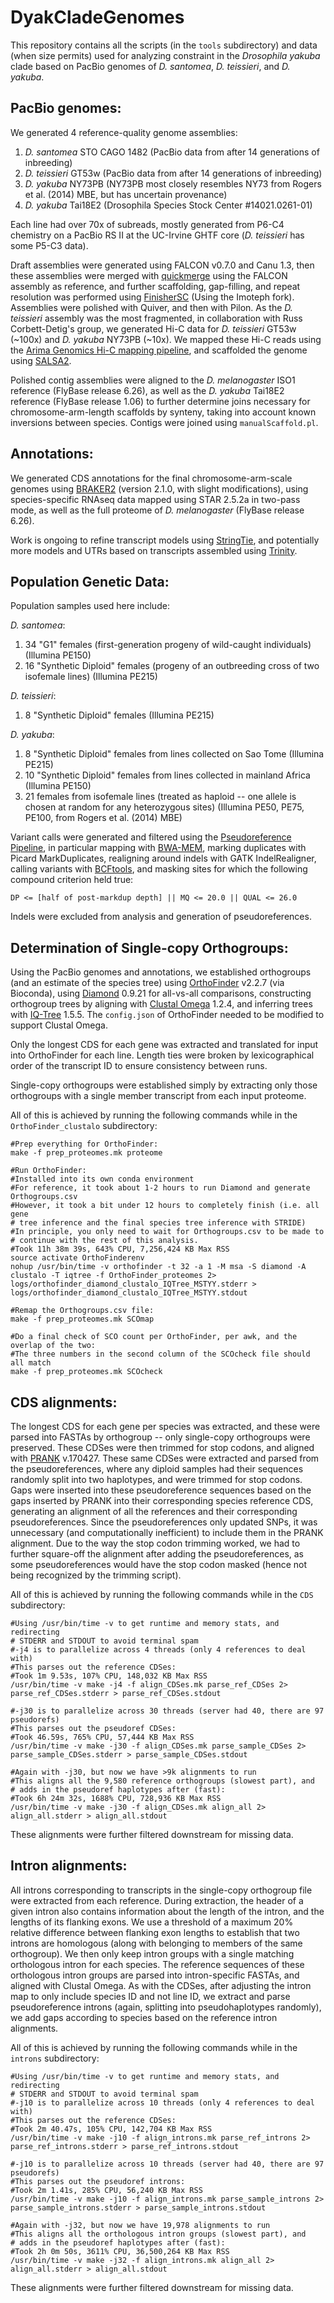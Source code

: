 # DyakCladeGenomes

This repository contains all the scripts (in the `tools` subdirectory) and data (when size permits) used for analyzing constraint in the *Drosophila yakuba* clade based on PacBio genomes of *D. santomea*, *D. teissieri*, and *D. yakuba*.

## PacBio genomes:

We generated 4 reference-quality genome assemblies:

1. *D. santomea* STO CAGO 1482 (PacBio data from after 14 generations of inbreeding)
1. *D. teissieri* GT53w (PacBio data from after 14 generations of inbreeding)
1. *D. yakuba* NY73PB (NY73PB most closely resembles NY73 from Rogers et al. (2014) MBE, but has uncertain provenance)
1. *D. yakuba* Tai18E2 (Drosophila Species Stock Center #14021.0261-01)

Each line had over 70x of subreads, mostly generated from P6-C4 chemistry on a PacBio RS II at the UC-Irvine GHTF core (*D. teissieri* has some P5-C3 data).

Draft assemblies were generated using FALCON v0.7.0 and Canu 1.3, then these assemblies were merged with [quickmerge](https://github.com/mahulchak/quickmerge/) using the FALCON assembly as reference, and further scaffolding, gap-filling, and repeat resolution was performed using [FinisherSC](https://github.com/kakitone/finishingTool/) (Using the Imoteph fork). Assemblies were polished with Quiver, and then with Pilon. As the *D. teissieri* assembly was the most fragmented, in collaboration with Russ Corbett-Detig's group, we generated Hi-C data for *D. teissieri* GT53w (~100x) and *D. yakuba* NY73PB (~10x). We mapped these Hi-C reads using the [Arima Genomics Hi-C mapping pipeline](https://github.com/ArimaGenomics/mapping_pipeline/), and scaffolded the genome using [SALSA2](https://github.com/machinegun/SALSA/).

Polished contig assemblies were aligned to the *D. melanogaster* ISO1 reference (FlyBase release 6.26), as well as the *D. yakuba* Tai18E2 reference (FlyBase release 1.06) to further determine joins necessary for chromosome-arm-length scaffolds by synteny, taking into account known inversions between species. Contigs were joined using `manualScaffold.pl`.

## Annotations:

We generated CDS annotations for the final chromosome-arm-scale genomes using [BRAKER2](https://github.com/Gaius-Augustus/BRAKER/) (version 2.1.0, with slight modifications), using species-specific RNAseq data mapped using STAR 2.5.2a in two-pass mode, as well as the full proteome of *D. melanogaster* (FlyBase release 6.26).

Work is ongoing to refine transcript models using [StringTie](https://github.com/gpertea/stringtie/), and potentially more models and UTRs based on transcripts assembled using [Trinity](https://github.com/trinityrnaseq/trinityrnaseq/).

## Population Genetic Data:

Population samples used here include:

*D. santomea*:
1. 34 "G1" females (first-generation progeny of wild-caught individuals) (Illumina PE150)
1. 16 "Synthetic Diploid" females (progeny of an outbreeding cross of two isofemale lines) (Illumina PE215)

*D. teissieri*:
1. 8 "Synthetic Diploid" females (Illumina PE215)

*D. yakuba*:
1. 8 "Synthetic Diploid" females from lines collected on Sao Tome (Illumina PE215)
1. 10 "Synthetic Diploid" females from lines collected in mainland Africa (Illumina PE150)
1. 21 females from isofemale lines (treated as haploid -- one allele is chosen at random for any heterozygous sites) (Illumina PE50, PE75, PE100, from Rogers et al. (2014) MBE)

Variant calls were generated and filtered using the [Pseudoreference Pipeline](https://github.com/YourePrettyGood/PseudoreferencePipeline/), in particular mapping with [BWA-MEM](https://github.com/lh3/bwa/), marking duplicates with Picard MarkDuplicates, realigning around indels with GATK IndelRealigner, calling variants with [BCFtools](https://github.com/samtools/bcftools/), and masking sites for which the following compound criterion held true:

`DP <= [half of post-markdup depth] || MQ <= 20.0 || QUAL <= 26.0`

Indels were excluded from analysis and generation of pseudoreferences.

## Determination of Single-copy Orthogroups:

Using the PacBio genomes and annotations, we established orthogroups (and an estimate of the species tree) using [OrthoFinder](https://github.com/davidemms/OrthoFinder/) v2.2.7 (via Bioconda), using [Diamond](https://github.com/bbuchfink/diamond/) 0.9.21 for all-vs-all comparisons, constructing orthogroup trees by aligning with [Clustal Omega](https://www.clustal.org/omega/) 1.2.4, and inferring trees with [IQ-Tree](https://www.iqtree.org/) 1.5.5. The `config.json` of OrthoFinder needed to be modified to support Clustal Omega.

Only the longest CDS for each gene was extracted and translated for input into OrthoFinder for each line. Length ties were broken by lexicographical order of the transcript ID to ensure consistency between runs.

Single-copy orthogroups were established simply by extracting only those orthogroups with a single member transcript from each input proteome.

All of this is achieved by running the following commands while in the `OrthoFinder_clustalo` subdirectory:

```
#Prep everything for OrthoFinder:
make -f prep_proteomes.mk proteome

#Run OrthoFinder:
#Installed into its own conda environment
#For reference, it took about 1-2 hours to run Diamond and generate Orthogroups.csv
#However, it took a bit under 12 hours to completely finish (i.e. all gene
# tree inference and the final species tree inference with STRIDE)
#In principle, you only need to wait for Orthogroups.csv to be made to
# continue with the rest of this analysis.
#Took 11h 38m 39s, 643% CPU, 7,256,424 KB Max RSS
source activate OrthoFinderenv
nohup /usr/bin/time -v orthofinder -t 32 -a 1 -M msa -S diamond -A clustalo -T iqtree -f OrthoFinder_proteomes 2> logs/orthofinder_diamond_clustalo_IQTree_MSTYY.stderr > logs/orthofinder_diamond_clustalo_IQTree_MSTYY.stdout

#Remap the Orthogroups.csv file:
make -f prep_proteomes.mk SCOmap

#Do a final check of SCO count per OrthoFinder, per awk, and the overlap of the two:
#The three numbers in the second column of the SCOcheck file should all match
make -f prep_proteomes.mk SCOcheck
```

## CDS alignments:

The longest CDS for each gene per species was extracted, and these were parsed into FASTAs by orthogroup -- only single-copy orthogroups were preserved. These CDSes were then trimmed for stop codons, and aligned with [PRANK](https://wasabiapp.org/software/prank/) v.170427. These same CDSes were extracted and parsed from the pseudoreferences, where any diploid samples had their sequences randomly split into two haplotypes, and were trimmed for stop codons. Gaps were inserted into these pseudoreference sequences based on the gaps inserted by PRANK into their corresponding species reference CDS, generating an alignment of all the references and their corresponding pseudoreferences. Since the pseudoreferences only updated SNPs, it was unnecessary (and computationally inefficient) to include them in the PRANK alignment. Due to the way the stop codon trimming worked, we had to further square-off the alignment after adding the pseudoreferences, as some pseudoreferences would have the stop codon masked (hence not being recognized by the trimming script).

All of this is achieved by running the following commands while in the `CDS` subdirectory:

```
#Using /usr/bin/time -v to get runtime and memory stats, and redirecting
# STDERR and STDOUT to avoid terminal spam
#-j4 is to parallelize across 4 threads (only 4 references to deal with)
#This parses out the reference CDSes:
#Took 1m 9.53s, 107% CPU, 148,032 KB Max RSS
/usr/bin/time -v make -j4 -f align_CDSes.mk parse_ref_CDSes 2> parse_ref_CDSes.stderr > parse_ref_CDSes.stdout

#-j30 is to parallelize across 30 threads (server had 40, there are 97 pseudorefs)
#This parses out the pseudoref CDSes:
#Took 46.59s, 765% CPU, 57,444 KB Max RSS
/usr/bin/time -v make -j30 -f align_CDSes.mk parse_sample_CDSes 2> parse_sample_CDSes.stderr > parse_sample_CDSes.stdout

#Again with -j30, but now we have >9k alignments to run
#This aligns all the 9,580 reference orthogroups (slowest part), and
# adds in the pseudoref haplotypes after (fast):
#Took 6h 24m 32s, 1688% CPU, 728,936 KB Max RSS
/usr/bin/time -v make -j30 -f align_CDSes.mk align_all 2> align_all.stderr > align_all.stdout
```

These alignments were further filtered downstream for missing data.

## Intron alignments:

All introns corresponding to transcripts in the single-copy orthogroup file were extracted from each reference. During extraction, the header of a given intron also contains information about the length of the intron, and the lengths of its flanking exons. We use a threshold of a maximum 20% relative difference between flanking exon lengths to establish that two introns are homologous (along with belonging to members of the same orthogroup). We then only keep intron groups with a single matching orthologous intron for each species. The reference sequences of these orthologous intron groups are parsed into intron-specific FASTAs, and aligned with Clustal Omega. As with the CDSes, after adjusting the intron map to only include species ID and not line ID, we extract and parse pseudoreference introns (again, splitting into pseudohaplotypes randomly), we add gaps according to species based on the reference intron alignments.

All of this is achieved by running the following commands while in the `introns` subdirectory:

```
#Using /usr/bin/time -v to get runtime and memory stats, and redirecting
# STDERR and STDOUT to avoid terminal spam
#-j10 is to parallelize across 10 threads (only 4 references to deal with)
#This parses out the reference CDSes:
#Took 2m 40.47s, 105% CPU, 142,704 KB Max RSS
/usr/bin/time -v make -j10 -f align_introns.mk parse_ref_introns 2> parse_ref_introns.stderr > parse_ref_introns.stdout

#-j10 is to parallelize across 10 threads (server had 40, there are 97 pseudorefs)
#This parses out the pseudoref introns:
#Took 2m 1.41s, 285% CPU, 56,240 KB Max RSS
/usr/bin/time -v make -j10 -f align_introns.mk parse_sample_introns 2> parse_sample_introns.stderr > parse_sample_introns.stdout

#Again with -j32, but now we have 19,978 alignments to run
#This aligns all the orthologous intron groups (slowest part), and
# adds in the pseudoref haplotypes after (fast):
#Took 2h 0m 50s, 3611% CPU, 36,500,264 KB Max RSS
/usr/bin/time -v make -j32 -f align_introns.mk align_all 2> align_all.stderr > align_all.stdout
```

These alignments were further filtered downstream for missing data.
